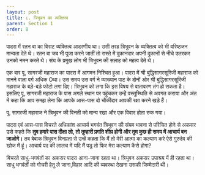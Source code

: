 ```yaml
---
layout: post
title: ८. त्रिभुबन का व्यक्तित्व
parent: Section 1
order: 8
---
```


पादरा में रतन बा का विराट व्यक्तित्व आदरणीय था। उसी तरह त्रिभुवन के व्यक्तित्व को भी वरिष्ठजन मान्यता देते थे। रतन बा जब भी पूजा करने जातीं तो रास्ते में दुकानदार अपनी दुकानों से नीचे उतरकर उनको नमन करते थे। संघ के प्रमुख लोग भी त्रिभुवन की सलाह को महत्व देते थे।

एक बार पू, सागरजी महाराज का पादरा में आगमन निश्चित हुआ। पादरा में श्री बुद्धिसागरसूरिजी महाराज को मानने वाला वर्ग अधिक Oथा। उस समय उस वर्ग ने व्याख्यान पाट के दोनों ओर श्री बुद्धिसागरसूरिजी महाराज के बड़े-बड़े फोटो लगा दिए। त्रिभुवन को लगा कि इस विषय से वातावरण तंग हो सकता है। इसलिए पू, सागरजी महाराज के पास अगले स्थान पर पहुंचकर उन्हें वस्तुस्थिति से अवगत कराया और अंत में कहा कि आप समझ लेना कि आपके आस-पास दो चौकीदार आपकी रक्षा करने खड़े हैं।

पू. सागरजी महाराज ने त्रिभुवन की विनती को मान्य रखा और एक विवाद होता रुक गया।

पादरा एवं आस-पास विचरते अधिकांश आचार्य भगवंत त्रिभुवन की संयम भावना से परिचित होने से अकसर उसे कहते कि **तुम हमारे पास दीक्षा लो, तो तुम्हारी प्रगति शीघ्र होगी और तुम कुछ ही समय में आचार्य बन जाओगे।** तब बेबाक त्रिभुवन विनम्रता से उन्हें कहता कि मैं तो मेरी आत्मा का कल्याण करे ऐसे गुरुदेव की खोज में हूं। आचार्य पद की लालच में यदि मैं पडु तो फिर मेरा कल्याण कैसे होगा?

विचरते साधु-भगवंतों का अकसर पादरा आना-जाना रहता था। त्रिभुवन अकसर उपाश्रय में ही रहता था। साधु भगवंतों को गोचरी हेतु ले जाना,विहार आदि की व्यवस्था देखना उसकी जिम्मेदारी थी।